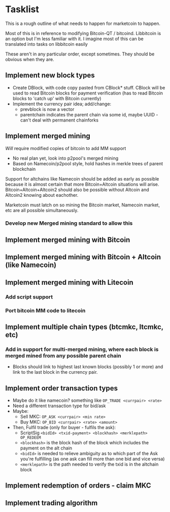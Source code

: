 # Tasklist

This is a rough outline of what needs to happen for marketcoin to happen.

Most of this is in reference to modifying Bitcoin-QT / bitcoind. Libbitcoin is an option but I'm less familiar with it. I imagine most of this can be translated into tasks on libbitcoin easily

These aren't in any particular order, except sometimes. They should be obvious when they are.

## Implement new block types

* Create DBlock, with code copy pasted from CBlock* stuff. CBlock will be used to read Bitcoin blocks for payment verification (has to read Bitcoin blocks to 'catch up' with Bitcoin currently)
* Implement the currency pair idea; add/change:
	* prevblock is now a vector
	* parentchain indicates the parent chain via some id, maybe UUID - can't deal with permanent chainforks

## Implement merged mining

*Will* require modified copies of bitcoin to add MM support

* No real plan yet, look into p2pool's merged mining
* Based on Namecoin/p2pool style, hold hashes in merkle trees of parent blockchain

Support for altchains like Namecoin should be added as early as possible because it is almost certain that more Bitcoin+Altcoin situations will arise. Bitcoin+Altcoin+Altcoin2 should also be possible without Altcoin and Altcoin2 knowing about eachother.

Marketcoin must latch on so mining the Bitcoin market, Namecoin market, etc are all possible simultaneously.

### Develop new Merged mining standard to allow this

## Implement merged mining with Bitcoin

## Implement merged mining with Bitcoin + Altcoin (like Namecoin)

## Implement merged mining with Litecoin

### Add script support
### Port bitcoin MM code to litecoin

## Implement multiple chain types (btcmkc, ltcmkc, etc)

### Add in support for multi-merged mining, where each block is merged mined from any possible parent chain

* Blocks should link to highest last known blocks (possibly 1 or more) and link to the last block in the currency pair.

## Implement order transaction types

* Maybe do it like namecoin? something like `OP_TRADE <currpair> <rate>`
* Need a different transaction type for bid/ask
* Maybe:
	* Sell MKC: `OP_ASK <currpair> <min rate>`
	* Buy MKC: `OP_BID <currpair> <rate> <amount>`
* Then, Fulfil trade (only for buyer - fulfils the ask):
	* ScriptSig `<bidId> <txid-payment> <blockhash> <merklepath> OP_REDEEM`
	* `<blockhash>` is the block hash of the block which includes the payment on the alt chain
	* `<bidId>` is needed to relieve ambiguity as to which part of the Ask you're fulfilling (as one ask can fill more than one bid and vice versa)
	* `<merklepath>` is the path needed to verify the txid is in the altchain block

## Implement redemption of orders - claim MKC

## Implement trading algorithm